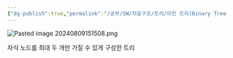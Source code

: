 ```yaml
---
{"dg-publish":true,"permalink":"/공부/SW/자료구조/트리/이진 트리(Binary Tree)/","dgPassFrontmatter":true}
---
```


![Pasted image 20240809151508.png](/img/user/%EC%B2%A8%EB%B6%80%ED%8C%8C%EC%9D%BC/Pasted%20image%2020240809151508.png)

자식 노드를 최대 두 개만 가질 수 있게 구성한 트리